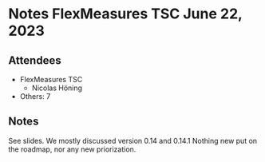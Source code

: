 # Notes FlexMeasures TSC June 22, 2023

## Attendees
- FlexMeasures TSC
  - Nicolas Höning
- Others: 7

 
## Notes

See slides.
We mostly discussed version 0.14 and 0.14.1
Nothing new put on the roadmap, nor any new priorization.

